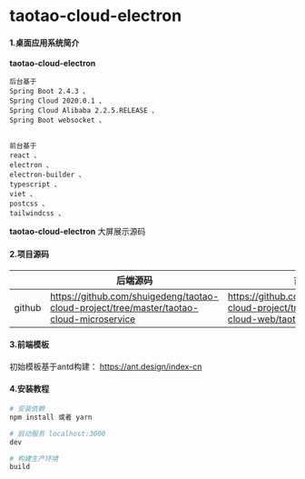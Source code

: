 # taotao-cloud-electron

#### 1.桌面应用系统简介

**taotao-cloud-electron**
```
后台基于
Spring Boot 2.4.3 、
Spring Cloud 2020.0.1 、
Spring Cloud Alibaba 2.2.5.RELEASE 、
Spring Boot websocket 、


前台基于
react 、
electron 、
electron-builder 、
typescript 、
viet 、
postcss 、
tailwindcss 、

```

**taotao-cloud-electron** 大屏展示源码

#### 2.项目源码

|     |   后端源码  |   前端源码  |
|---  |--- | --- |
|  github   |  https://github.com/shuigedeng/taotao-cloud-project/tree/master/taotao-cloud-microservice  |  https://github.com/shuigedeng/taotao-cloud-project/tree/master/taotao-cloud-web/taotao-cloud-electron   |


#### 3.前端模板

初始模板基于antd构建： https://ant.design/index-cn


#### 4.安装教程

``` bash
# 安装依赖
npm install 或者 yarn 

# 启动服务 localhost:3000
dev

# 构建生产环境
build
```
